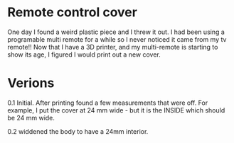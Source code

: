 # Remote control cover

One day I found a weird plastic piece and I threw it out. I had been using a
programable multi remote for a while so I never noticed it came from my tv
remote!! Now that I have a 3D printer, and my multi-remote is starting to show
its age, I figured I would print out a new cover.

# Verions

0.1 Initial. After printing found a few measurements that were off. For example,
I put the cover at 24 mm wide - but it is the INSIDE which should be 24 mm wide.

0.2  widdened the body to have a 24mm interior.
